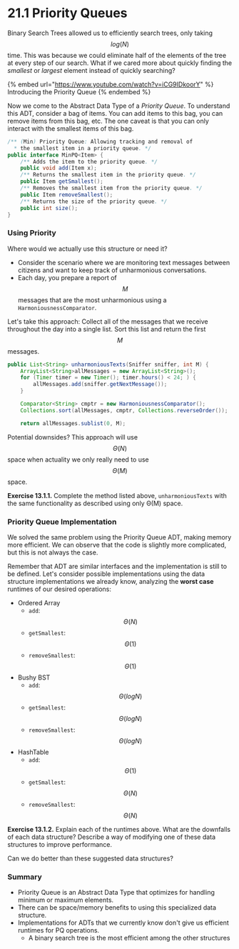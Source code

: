 # 21.1 Priority Queues

Binary Search Trees allowed us to efficiently search trees, only taking $$log(N)$$ time. This was because we could eliminate half of the elements of the tree at every step of our search. What if we cared more about quickly finding the _smallest_ or _largest_ element instead of quickly searching?

{% embed url="https://www.youtube.com/watch?v=iCG9IDkoorY" %}
Introducing the Priority Queue
{% endembed %}

Now we come to the Abstract Data Type of a _Priority Queue_. To understand this ADT, consider a bag of items. You can add items to this bag, you can remove items from this bag, etc. The one caveat is that you can only interact with the smallest items of this bag.

```java
/** (Min) Priority Queue: Allowing tracking and removal of 
  * the smallest item in a priority queue. */
public interface MinPQ<Item> {
    /** Adds the item to the priority queue. */
    public void add(Item x);
    /** Returns the smallest item in the priority queue. */
    public Item getSmallest();
    /** Removes the smallest item from the priority queue. */
    public Item removeSmallest();
    /** Returns the size of the priority queue. */
    public int size();
}
```

### Using Priority <a href="#using-priority" id="using-priority"></a>

Where would we actually use this structure or need it?

* Consider the scenario where we are monitoring text messages between citizens and want to keep track of unharmonious conversations.
* Each day, you prepare a report of $$M$$ messages that are the most unharmonious using a `HarmoniousnessComparator`.

Let's take this approach: Collect all of the messages that we receive throughout the day into a single list. Sort this list and return the first $$M$$ messages.

```java
public List<String> unharmoniousTexts(Sniffer sniffer, int M) {
    ArrayList<String>allMessages = new ArrayList<String>();
    for (Timer timer = new Timer(); timer.hours() < 24; ) {
        allMessages.add(sniffer.getNextMessage());
    }

    Comparator<String> cmptr = new HarmoniousnessComparator();
    Collections.sort(allMessages, cmptr, Collections.reverseOrder());

    return allMessages.sublist(0, M);
```

Potential downsides? This approach will use $$Θ(N)$$ space when actuality we only really need to use $$Θ(M)$$ space.

**Exercise 13.1.1.** Complete the method listed above, `unharmoniousTexts` with the same functionality as described using only Θ(M) space.

### Priority Queue Implementation <a href="#priority-queue-implementation" id="priority-queue-implementation"></a>

We solved the same problem using the Priority Queue ADT, making memory more efficient. We can observe that the code is slightly more complicated, but this is not always the case.

Remember that ADT are similar interfaces and the implementation is still to be defined. Let's consider possible implementations using the data structure implementations we already know, analyzing the **worst case** runtimes of our desired operations:

* Ordered Array
  * `add`: $$Θ(N)$$
  * `getSmallest`: $$Θ(1)$$
  * `removeSmallest`: $$Θ(1)$$
* Bushy BST
  * `add`: $$Θ(logN)$$
  * `getSmallest`: $$Θ(logN)$$
  * `removeSmallest`: $$Θ(logN)$$
* HashTable
  * `add`: $$Θ(1)$$
  * `getSmallest`: $$Θ(N)$$
  * `removeSmallest`: $$Θ(N)$$

**Exercise 13.1.2.** Explain each of the runtimes above. What are the downfalls of each data structure? Describe a way of modifying one of these data structures to improve performance.

Can we do better than these suggested data structures?

### Summary <a href="#summary" id="summary"></a>

* Priority Queue is an Abstract Data Type that optimizes for handling minimum or maximum elements.
* There can be space/memory benefits to using this specialized data structure.
* Implementations for ADTs that we currently know don't give us efficient runtimes for PQ operations.
  * A binary search tree is the most efficient among the other structures
